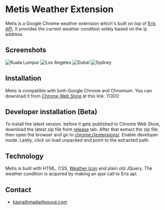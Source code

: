 # Metis Weather Extension

Metis is a Google Chrome weather extension which's built on top of [Eris API](http://eris.madadipouya.com/). It provides the current weather condition solely based on the ip address. 


## Screenshots 
![Kuala Lumpur](https://user-images.githubusercontent.com/4501120/57571299-73a2f600-740c-11e9-8d31-23c5b1ecac09.jpg)
![Los Angeles](https://user-images.githubusercontent.com/4501120/57571326-d72d2380-740c-11e9-9623-fa4db36a1507.jpg)
![Dubai](https://user-images.githubusercontent.com/4501120/57571263-f081a000-740b-11e9-9a89-d754a3e86918.jpg)
![Sydney](https://user-images.githubusercontent.com/4501120/57571264-f1b2cd00-740b-11e9-854d-a1a58d80c5cf.jpg)


## Installation

Metis is compatible with both Google Chrome and Chromium. You can download it from [Chrome Web Store](https://chrome.google.com/webstore/category/extensions) at this link: TODO

## Developer installation (Beta)

To install the latest version, before it gets published to Chrome Web Store, download the latest zip file from [release](https://github.com/kasramp/weather-extension/releases) tab.
After that extract the zip file, then open the browser and go to [chrome://extensions/](chrome://extensions/). Enable developer mode. Lastly, click on load unpacked and point to the extracted path.

## Technology

Metis is built with HTML, CSS, [Weather Icon](https://erikflowers.github.io/weather-icons/) and plain old JQuery. The weather condition is acquired by making an ajax call to Eris api.

## Contact
* kasra@madadipouya.com
